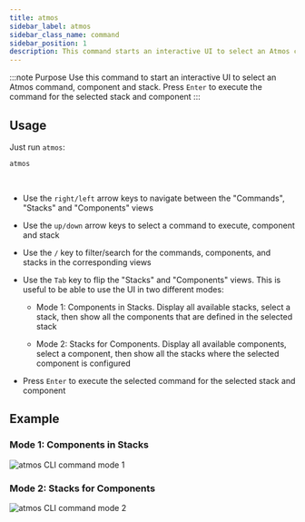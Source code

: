 ```yaml
---
title: atmos
sidebar_label: atmos
sidebar_class_name: command
sidebar_position: 1
description: This command starts an interactive UI to select an Atmos command, component and stack. Press "Enter" to execute the command
---
```


:::note Purpose
Use this command to start an interactive UI to select an Atmos command, component and stack. Press `Enter` to execute the command for the selected
stack and component
:::

## Usage

Just run `atmos`:

```shell
atmos
```

<br/>

- Use the `right/left` arrow keys to navigate between the "Commands", "Stacks" and "Components" views

- Use the `up/down` arrow keys to select a command to execute, component and stack

- Use the `/` key to filter/search for the commands, components, and stacks in the corresponding views

- Use the `Tab` key to flip the "Stacks" and "Components" views. This is useful to be able to use the UI in two different modes:

  * Mode 1: Components in Stacks. Display all available stacks, select a stack, then show all the components that are defined in the selected stack

  * Mode 2: Stacks for Components. Display all available components, select a component, then show all the stacks where the selected component is
    configured

- Press `Enter` to execute the selected command for the selected stack and component

## Example

### Mode 1: Components in Stacks

![`atmos` CLI command mode 1](/img/cli/atmos-cli-command-1.png)

### Mode 2: Stacks for Components

![`atmos` CLI command mode 2](/img/cli/atmos-cli-command-2.png)
